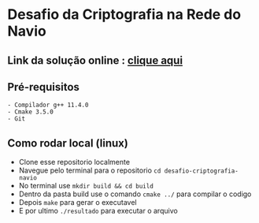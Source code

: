 # Desafio da Criptografia na Rede do Navio

## Link da solução online : [clique aqui](https://onecompiler.com/cpp/42mvn9p4j)

## Pré-requisitos
    - Compilador g++ 11.4.0
    - Cmake 3.5.0
    - Git
## Como rodar local (linux)

- Clone esse repositorio localmente
- Navegue pelo terminal para o repositorio `cd desafio-criptografia-navio`
- No terminal use `mkdir build && cd build`
- Dentro da pasta build use o comando `cmake ../` para compilar o codigo 
- Depois `make` para gerar o executavel 
- E por ultimo `./resultado` para executar o arquivo
